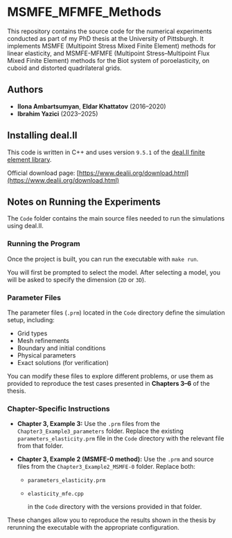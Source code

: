 # MSMFE_MFMFE_Methods
This repository contains the source code for the numerical experiments conducted as part of my PhD thesis at the University of Pittsburgh. It implements MSMFE (Multipoint Stress Mixed Finite Element) methods for linear elasticity, and MSMFE-MFMFE (Multipoint Stress–Multipoint Flux Mixed Finite Element) methods for the Biot system of poroelasticity, on cuboid and distorted quadrilateral grids.

## Authors

- **Ilona Ambartsumyan**, **Eldar Khattatov** (2016–2020)  
- **Ibrahim Yazici** (2023–2025)

## Installing deal.II

This code is written in C++ and uses version `9.5.1` of the [deal.II finite element library](https://www.dealii.org/).

Official download page: [https://www.dealii.org/download.html](https://www.dealii.org/download.html)

## Notes on Running the Experiments

The `Code` folder contains the main source files needed to run the simulations using deal.II.

### Running the Program

Once the project is built, you can run the executable with `make run`.

You will first be prompted to select the model. After selecting a model, you will be asked to specify the dimension (`2D` or `3D`).

### Parameter Files

The parameter files (`.prm`) located in the `Code` directory define the simulation setup, including:

* Grid types
* Mesh refinements
* Boundary and initial conditions
* Physical parameters
* Exact solutions (for verification)

You can modify these files to explore different problems, or use them as provided to reproduce the test cases presented in **Chapters 3–6** of the thesis.

### Chapter-Specific Instructions

* **Chapter 3, Example 3:**
  Use the `.prm` files from the `Chapter3_Example3_parameters` folder.
  Replace the existing `parameters_elasticity.prm` file in the `Code` directory with the relevant file from that folder.

* **Chapter 3, Example 2 (MSMFE-0 method):**
  Use the `.prm` and source files from the `Chapter3_Example2_MSMFE-0` folder.
  Replace both:

  * `parameters_elasticity.prm`
  * `elasticity_mfe.cpp`

    in the `Code` directory with the versions provided in that folder.

These changes allow you to reproduce the results shown in the thesis by rerunning the executable with the appropriate configuration.








